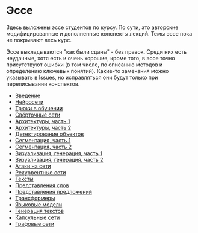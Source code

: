 # Эссе

Здесь выложены эссе студентов по курсу. По сути, это авторские модифицированные и дополненные конспекты лекций. Темы эссе пока не покрывают весь курс.

Эссе выкладываются "как были сданы" - без правок. Среди них есть неудачные, хотя есть и очень хорошие, кроме того, в эссе точно присутствуют ошибки (в том числе, по описанию методов и определению ключевых понятий).
Какие-то замечания можно указывать в Issues, но исправляться они будут только при переписывании конспектов.

* [Введение](E010_intro.pdf)
* [Нейросети](E021_NN.pdf)
* [Трюки в обучении](E023_tricks.pdf)
* [Свёрточные сети](E031_CNN.pdf)
* [Архитектуры, часть 1](E032_archi1.pdf)
* [Архитектуры, часть 2](E032_archi2.pdf)
* [Детектирование объектов](E033_objectdetection.pdf)
* [Сегментация, часть 1](E034_segm.pdf)
* [Сегментация, часть 2](E034_segm2.pdf)
* [Визуализация, генерация, часть 1](E035_visgen1.pdf)
* [Визуализация, генерация, часть 2](E035_visgen2.pdf)
* [Атаки на сети](E036_avdversarial.pdf)
* [Рекуррентные сети](E041_RNN.pdf)
* [Тексты](E042_texts.pdf)
* [Представления слов](E043_sentembed.pdf)
* [Представления предложений](E043_wordemb.pdf)
* [Трансформеры](E044_transfromer.pdf)
* [Языковые модели](E045_LM.pdf)
* [Генерация текстов](E046_NLG.pdf)
* [Капсульные сети](E099_capsulenet.pdf)
* [Графовые сети](E103_GNN.pdf)
